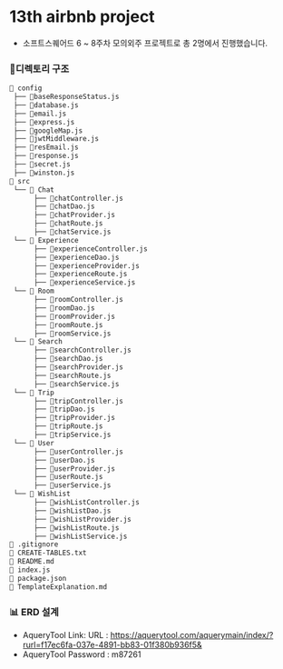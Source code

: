 # 13th airbnb project
- 소프트스퀘어드 6 ~ 8주차 모의외주 프로젝트로 총 2명에서 진행했습니다.

### :file_folder:디렉토리 구조
```bash
📂 config
 ├── 📄baseResponseStatus.js 
 ├── 📄database.js
 ├── 📄email.js
 ├── 📄express.js
 ├── 📄googleMap.js
 ├── 📄jwtMiddleware.js
 ├── 📄resEmail.js
 ├── 📄response.js
 ├── 📄secret.js
 ├── 📄winston.js
📂 src
 └── 📂 Chat 
      ├── 📄chatController.js
      ├── 📄chatDao.js
      ├── 📄chatProvider.js
      ├── 📄chatRoute.js
      ├── 📄chatService.js
 └── 📂 Experience 
      ├── 📄experienceController.js
      ├── 📄experienceDao.js
      ├── 📄experienceProvider.js
      ├── 📄experienceRoute.js
      ├── 📄experienceService.js
 └── 📂 Room
      ├── 📄roomController.js
      ├── 📄roomDao.js
      ├── 📄roomProvider.js
      ├── 📄roomRoute.js
      ├── 📄roomService.js
 └── 📂 Search 
      ├── 📄searchController.js
      ├── 📄searchDao.js
      ├── 📄searchProvider.js
      ├── 📄searchRoute.js
      ├── 📄searchService.js
 └── 📂 Trip 
      ├── 📄tripController.js
      ├── 📄tripDao.js
      ├── 📄tripProvider.js
      ├── 📄tripRoute.js
      ├── 📄tripService.js
 └── 📂 User 
      ├── 📄userController.js
      ├── 📄userDao.js
      ├── 📄userProvider.js
      ├── 📄userRoute.js
      ├── 📄userService.js
 └── 📂 WishList 
      ├── 📄wishListController.js
      ├── 📄wishListDao.js
      ├── 📄wishListProvider.js
      ├── 📄wishListRoute.js
      ├── 📄wishListService.js
📄 .gitignore
📄 CREATE-TABLES.txt
📄 README.md
📄 index.js
📄 package.json
📄 TemplateExplanation.md
```

### :bar_chart: ERD 설계
- AqueryTool Link: URL : https://aquerytool.com/aquerymain/index/?rurl=f17ec6fa-037e-4891-bb83-01f380b936f5&
- AqueryTool Password : m87261

